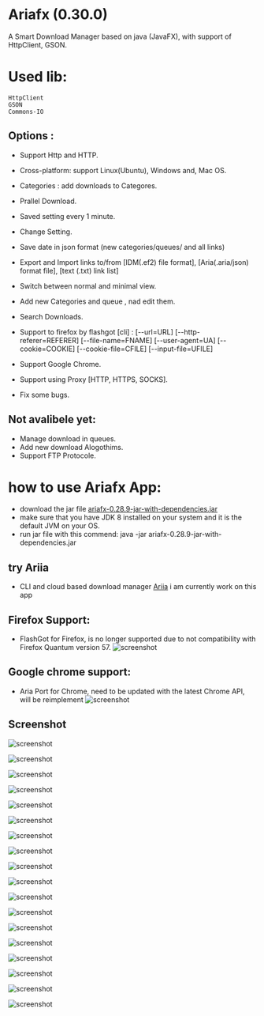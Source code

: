 Ariafx  (0.30.0)
======
A Smart Download Manager based on java (JavaFX), with support of HttpClient, GSON.

Used lib:
====== 
	HttpClient
	GSON
	Commons-IO
	

## Options :
 - Support Http and HTTP.
 - Cross-platform: support Linux(Ubuntu), Windows and, Mac OS.
 - Categories 	: add downloads to Categores.
 - Prallel Download.
 - Saved setting every 1 minute.
 - Change Setting.
 - Save date in json format (new categories/queues/ and all links)
 - Export and Import links to/from [IDM(.ef2) file format], [Aria(.aria/json) format file], [text (.txt) link list]
 - Switch between  normal and minimal view.
 - Add new Categories and queue , nad edit them.
 - Search Downloads.
 - Support to firefox by flashgot [cli] :
	[--url=URL] [--http-referer=REFERER] [--file-name=FNAME] 
	[--user-agent=UA] [--cookie=COOKIE] [--cookie-file=CFILE] [--input-file=UFILE]
	
 - Support Google Chrome.
 - Support using Proxy [HTTP, HTTPS, SOCKS].
 - Fix some bugs.

	
## Not avalibele yet:
 - Manage download in queues.
 - Add new download Alogothims.
 - Support FTP Protocole. 

# how to use Ariafx App:
-  download the jar file  [ariafx-0.28.9-jar-with-dependencies.jar](https://github.com/salemebo/Ariafx/releases/download/0.28.9/ariafx-0.28.9-jar-with-dependencies.jar)
- make sure that you have JDK 8 installed on your system and it is the default JVM on your OS.
- run jar file with this commend: java -jar ariafx-0.28.9-jar-with-dependencies.jar

## try Ariia 
 - CLI and cloud based download manager [Ariia](https://github.com/salemebo/ariia)
i am currently work on this app



## Firefox Support: 
 - FlashGot for Firefox, is no longer supported due to not compatibility with Firefox Quantum version 57.
![screenshot](https://github.com/salemebo/aria/blob/master/img/firefox.png)

## Google chrome support: 
 - Aria Port for Chrome,  need to be updated with the latest Chrome API, will be reimplement
![screenshot](https://github.com/salemebo/aria/blob/master/img/google-chrome.png)


## Screenshot 

![screenshot](https://github.com/salemebo/aria/blob/master/img/ariafx00.png)

![screenshot](https://github.com/salemebo/aria/blob/master/img/ariafx01.png)

![screenshot](https://github.com/salemebo/aria/blob/master/img/ariafx02.png)

![screenshot](https://github.com/salemebo/aria/blob/master/img/ariafx03.png)

![screenshot](https://github.com/salemebo/aria/blob/master/img/ariafx04.png)

![screenshot](https://github.com/salemebo/aria/blob/master/img/ariafx05.png)

![screenshot](https://github.com/salemebo/aria/blob/master/img/ariafx06.png)

![screenshot](https://github.com/salemebo/aria/blob/master/img/ariafx07.png)

![screenshot](https://github.com/salemebo/aria/blob/master/img/ariafx08.png)

![screenshot](https://github.com/salemebo/aria/blob/master/img/ariafx09.png)

![screenshot](https://github.com/salemebo/aria/blob/master/img/ariafx10.png)

![screenshot](https://github.com/salemebo/aria/blob/master/img/ariafx11.png)

![screenshot](https://github.com/salemebo/aria/blob/master/img/ariafx12.png)

![screenshot](https://github.com/salemebo/aria/blob/master/img/ariafx13.png)

![screenshot](https://github.com/salemebo/aria/blob/master/img/ariafx14.png)

![screenshot](https://github.com/salemebo/aria/blob/master/img/ariafx15.png)

![screenshot](https://github.com/salemebo/aria/blob/master/img/ariafx16.png)

![screenshot](https://github.com/salemebo/aria/blob/master/img/ariafx17.png)



